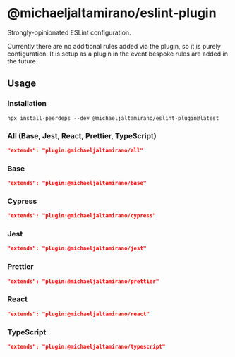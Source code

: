 # @michaeljaltamirano/eslint-plugin

Strongly-opinionated ESLint configuration.

Currently there are no additional rules added via the plugin, so it is purely configuration. It is setup as a plugin in the event bespoke rules are added in the future.

## Usage

### Installation

`npx install-peerdeps --dev @michaeljaltamirano/eslint-plugin@latest`

### All (Base, Jest, React, Prettier, TypeScript)

```json
"extends": "plugin:@michaeljaltamirano/all"
```

### Base

```json
"extends": "plugin:@michaeljaltamirano/base"
```

### Cypress

```json
"extends": "plugin:@michaeljaltamirano/cypress"
```

### Jest

```json
"extends": "plugin:@michaeljaltamirano/jest"
```

### Prettier

```json
"extends": "plugin:@michaeljaltamirano/prettier"
```

### React

```json
"extends": "plugin:@michaeljaltamirano/react"
```

### TypeScript

```json
"extends": "plugin:@michaeljaltamirano/typescript"
```
